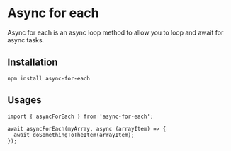 # Async for each

Async for each is an async loop method to allow you to loop and await for async tasks.

## Installation

``` npm install async-for-each ```

## Usages

```
import { asyncForEach } from 'async-for-each';

await asyncForEach(myArray, async (arrayItem) => {
  await doSomethingToTheItem(arrayItem);
});

```
